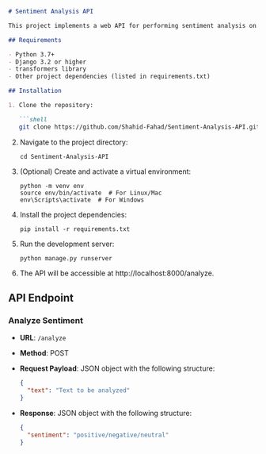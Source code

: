 ```markdown
# Sentiment Analysis API

This project implements a web API for performing sentiment analysis on text using a pre-trained machine learning model. It provides a single endpoint to analyze the sentiment of text input and returns the sentiment analysis result as a JSON response.

## Requirements

- Python 3.7+
- Django 3.2 or higher
- transformers library
- Other project dependencies (listed in requirements.txt)

## Installation

1. Clone the repository:

   ```shell
   git clone https://github.com/Shahid-Fahad/Sentiment-Analysis-API.git
   ```

2. Navigate to the project directory:

   ```shell
   cd Sentiment-Analysis-API
   ```

3. (Optional) Create and activate a virtual environment:

   ```shell
   python -m venv env
   source env/bin/activate  # For Linux/Mac
   env\Scripts\activate  # For Windows
   ```

4. Install the project dependencies:

   ```shell
   pip install -r requirements.txt
   ```

5. Run the development server:

   ```shell
   python manage.py runserver
   ```

6. The API will be accessible at http://localhost:8000/analyze.

## API Endpoint

### Analyze Sentiment

- **URL**: `/analyze`
- **Method**: POST
- **Request Payload**: JSON object with the following structure:

   ```json
   {
     "text": "Text to be analyzed"
   }
   ```

- **Response**: JSON object with the following structure:

   ```json
   {
     "sentiment": "positive/negative/neutral"
   }
   ```
